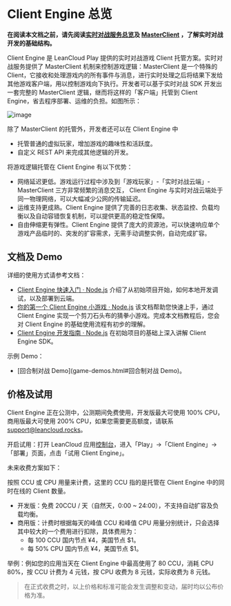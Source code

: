 # Client Engine 总览

**在阅读本文档之前，请先阅读[实时对战服务总览](multiplayer.html)及 [MasterClient](multiplayer-guide-js.html#MasterClient) ，了解实时对战开发的基础结构。**

Client Engine 是 LeanCloud Play 提供的实时对战游戏 Client 托管方案。实时对战服务提供了 MasterClient 机制来控制游戏逻辑：MasterClient 是一个特殊的 Client，它接收和处理游戏内的所有事件与消息，进行实时处理之后将结果下发给其他游戏客户端，用以控制游戏向下执行。开发者可以基于实时对战 SDK 开发出一套完整的 MasterClient 逻辑，继而将这样的「客户端」托管到 Client Engine，省去程序部署、运维的负担。如图所示：

![image](images/client-engine-structure.png)

除了 MasterClient 的托管外，开发者还可以在 Client Engine 中

* 托管普通的虚拟玩家，增加游戏的趣味性和活跃度。
* 自定义 REST API 来完成其他逻辑的开发。

将游戏逻辑托管在 Client Engine 有以下优势：

* 网络延迟更低。游戏运行过程中涉及到「游戏玩家」-「实时对战云端」- MasterClient 三方非常频繁的消息交互， Client Engine 与实时对战云端处于同一物理网络，可以大幅减少公网的传输延迟。
* 运维支持更成熟。Client Engine 提供了完善的日志收集、状态监控、负载均衡以及自动容错恢复机制，可以提供更高的稳定性保障。
* 自由伸缩更有弹性。Client Engine 提供了庞大的资源池，可以快速响应单个游戏产品临时的、突发的扩容需求，无需手动调整实例，自动完成扩容。

## 文档及 Demo

详细的使用方式请参考文档：

* [Client Engine 快速入门 · Node.js](client-engine-quick-start-node.html) 介绍了从初始项目开始，如何本地开发调试，以及部署到云端。
* [你的第一个 Client Engine 小游戏 · Node.js](client-engine-first-game-node.html) 该文档帮助您快速上手，通过 Client Engine 实现一个剪刀石头布的猜拳小游戏。完成本文档教程后，您会对 Client Engine 的基础使用流程有初步的理解。
* [Client Engine 开发指南 · Node.js](client-engine-guide-node.html) 在初始项目的基础上深入讲解 Client Engine SDK。


示例 Demo：

* [回合制对战 Demo](game-demos.html#回合制对战 Demo)。

## 价格及试用

Client Engine 正在公测中，公测期间免费使用，开发版最大可使用 100% CPU，商用版最大可使用 200% CPU，如果您需要更高额度，请联系 support@leancloud.rocks。

开启试用：打开 LeanCloud 应用[控制台](/app.html?appid={{appid}})，进入「Play」->「Client Engine」->「部署」页面，点击「试用 Client Engine」。

未来收费方案如下：

按照 CCU 或 CPU 用量来计费，这里的 CCU 指的是托管在 Client Engine 中的同时在线的 Client 数量。

* 开发版：免费 20CCU / 天（自然天，0:00 ~ 24:00），不支持自动扩容及负载均衡。
* 商用版：计费时根据每天的峰值 CCU 和峰值 CPU 用量分别统计，只会选择其中较大的一个费用进行扣除，具体费用为：
  * 每 100 CCU 国内节点 ¥4，美国节点 $1。
  * 每 50% CPU 国内节点 ¥4，美国节点 $1。

举例：例如您的应用当天在 Client Engine 中最高使用了 80 CCU，消耗 CPU 80%，按 CCU 计费为 4 元钱，按 CPU 收费为 8 元钱，实际收费为 8 元钱。

> 在正式收费之时，以上价格和标准可能会发生调整和变动，届时均以公布价格为准。